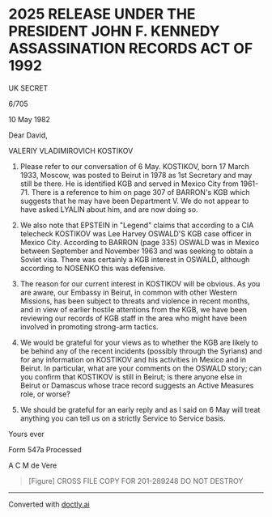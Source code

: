# 2025 RELEASE UNDER THE PRESIDENT JOHN F. KENNEDY ASSASSINATION RECORDS ACT OF 1992

UK SECRET

6/705

10 May 1982

Dear David,

VALERIY VLADIMIROVICH KOSTIKOV

1. Please refer to our conversation of 6 May. KOSTIKOV, born 17 March 1933, Moscow, was posted to Beirut in 1978 as 1st Secretary and may still be there. He is identified KGB and served in Mexico City from 1961-71. There is a reference to him on page 307 of BARRON's KGB which suggests that he may have been Department V. We do not appear to have asked LYALIN about him, and are now doing so.

2. We also note that EPSTEIN in "Legend" claims that according to a CIA telecheck KOSTIKOV was Lee Harvey OSWALD'S KGB case officer in Mexico City. According to BARRON (page 335) OSWALD was in Mexico between September and November 1963 and was seeking to obtain a Soviet visa. There was certainly a KGB interest in OSWALD, although according to NOSENKO this was defensive.

3. The reason for our current interest in KOSTIKOV will be obvious. As you are aware, our Embassy in Beirut, in common with other Western Missions, has been subject to threats and violence in recent months, and in view of earlier hostile attentions from the KGB, we have been reviewing our records of KGB staff in the area who might have been involved in promoting strong-arm tactics.

4. We would be grateful for your views as to whether the KGB are likely to be behind any of the recent incidents (possibly through the Syrians) and for any information on KOSTIKOV and his activities in Mexico and in Beirut. In particular, what are your comments on the OSWALD story; can you confirm that KOSTIKOV is still in Beirut; is there anyone else in Beirut or Damascus whose trace record suggests an Active Measures role, or worse?

5. We should be grateful for an early reply and as I said on 6 May will treat anything you can tell us on a strictly Service to Service basis.

Yours ever

Form 547a Processed

A C M de Vere

> [Figure] CROSS FILE COPY FOR 201-289248 DO NOT DESTROY


---
Converted with [doctly.ai](https://doctly.ai)